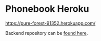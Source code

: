 # Phonebook Heroku

https://pure-forest-91352.herokuapp.com/

Backend repository can be [found here](https://github.com/tonttel/puhelinluettelo-backend).

